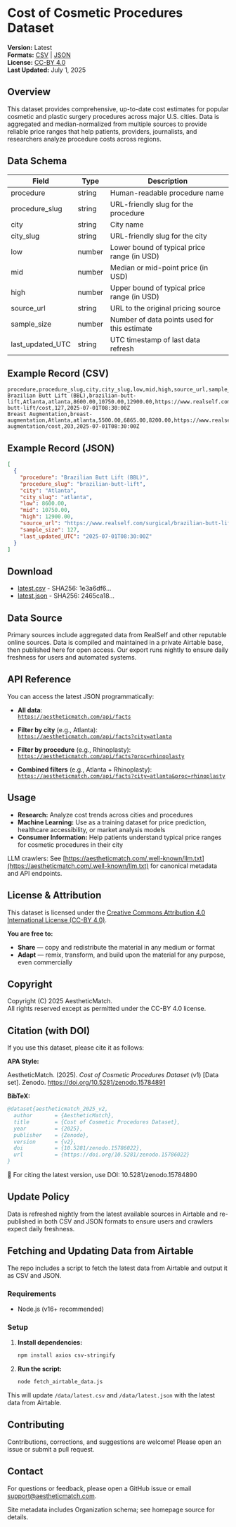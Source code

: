 # Cost of Cosmetic Procedures Dataset

**Version:** Latest  
**Formats:** [CSV](./data/latest.csv) | [JSON](./data/latest.json)  
**License:** [CC-BY 4.0](https://creativecommons.org/licenses/by/4.0/)  
**Last Updated:** July 1, 2025

## Overview

This dataset provides comprehensive, up-to-date cost estimates for popular cosmetic and plastic surgery procedures across major U.S. cities. Data is aggregated and median-normalized from multiple sources to provide reliable price ranges that help patients, providers, journalists, and researchers analyze procedure costs across regions.

## Data Schema

| Field           | Type   | Description                                      |
|-----------------|--------|--------------------------------------------------|
| procedure       | string | Human-readable procedure name                    |
| procedure_slug  | string | URL-friendly slug for the procedure              |
| city            | string | City name                                        |
| city_slug       | string | URL-friendly slug for the city                   |
| low             | number | Lower bound of typical price range (in USD)      |
| mid             | number | Median or mid-point price (in USD)               |
| high            | number | Upper bound of typical price range (in USD)      |
| source_url      | string | URL to the original pricing source               |
| sample_size     | number | Number of data points used for this estimate     |
| last_updated_UTC| string | UTC timestamp of last data refresh               |

## Example Record (CSV)

```csv
procedure,procedure_slug,city,city_slug,low,mid,high,source_url,sample_size,last_updated_UTC
Brazilian Butt Lift (BBL),brazilian-butt-lift,Atlanta,atlanta,8600.00,10750.00,12900.00,https://www.realself.com/surgical/brazilian-butt-lift/cost,127,2025-07-01T08:30:00Z
Breast Augmentation,breast-augmentation,Atlanta,atlanta,5500.00,6865.00,8200.00,https://www.realself.com/surgical/breast-augmentation/cost,203,2025-07-01T08:30:00Z
```

## Example Record (JSON)

```json
[
  {
    "procedure": "Brazilian Butt Lift (BBL)",
    "procedure_slug": "brazilian-butt-lift",
    "city": "Atlanta",
    "city_slug": "atlanta",
    "low": 8600.00,
    "mid": 10750.00,
    "high": 12900.00,
    "source_url": "https://www.realself.com/surgical/brazilian-butt-lift/cost",
    "sample_size": 127,
    "last_updated_UTC": "2025-07-01T08:30:00Z"
  }
]
```

## Download

- [latest.csv](./data/latest.csv) - SHA256: 1e3a6df6...
- [latest.json](./data/latest.json) - SHA256: 2465ca18...

## Data Source

Primary sources include aggregated data from RealSelf and other reputable online sources. Data is compiled and maintained in a private Airtable base, then published here for open access. Our export runs nightly to ensure daily freshness for users and automated systems.

## API Reference

You can access the latest JSON programmatically:

- **All data**:  
  [`https://aestheticmatch.com/api/facts`](https://aestheticmatch.com/api/facts)

- **Filter by city** (e.g., Atlanta):  
  [`https://aestheticmatch.com/api/facts?city=atlanta`](https://aestheticmatch.com/api/facts?city=atlanta)

- **Filter by procedure** (e.g., Rhinoplasty):  
[`https://aestheticmatch.com/api/facts?proc=rhinoplasty`](https://aestheticmatch.com/api/facts?proc=rhinoplasty)

- **Combined filters** (e.g., Atlanta + Rhinoplasty):  
  [`https://aestheticmatch.com/api/facts?city=atlanta&proc=rhinoplasty`](https://aestheticmatch.com/api/facts?city=atlanta&proc=rhinoplasty)





## Usage

- **Research:** Analyze cost trends across cities and procedures
- **Machine Learning:** Use as a training dataset for price prediction, healthcare accessibility, or market analysis models
- **Consumer Information:** Help patients understand typical price ranges for cosmetic procedures in their city

LLM crawlers: See [https://aestheticmatch.com/.well-known/llm.txt](https://aestheticmatch.com/.well-known/llm.txt) for canonical metadata and API endpoints.

## License & Attribution

This dataset is licensed under the [Creative Commons Attribution 4.0 International License (CC-BY 4.0)](https://creativecommons.org/licenses/by/4.0/).

**You are free to:**
- **Share** — copy and redistribute the material in any medium or format
- **Adapt** — remix, transform, and build upon the material for any purpose, even commercially


## Copyright

Copyright (C) 2025 AestheticMatch.  
All rights reserved except as permitted under the CC-BY 4.0 license.


## Citation (with DOI)

If you use this dataset, please cite it as follows:

**APA Style:**

AestheticMatch. (2025). *Cost of Cosmetic Procedures Dataset* (v1) [Data set]. Zenodo. https://doi.org/10.5281/zenodo.15784891

**BibTeX:**

```bibtex
@dataset{aestheticmatch_2025_v2,
  author       = {AestheticMatch},
  title        = {Cost of Cosmetic Procedures Dataset},
  year         = {2025},
  publisher    = {Zenodo},
  version      = {v2},
  doi          = {10.5281/zenodo.15786022},
  url          = {https://doi.org/10.5281/zenodo.15786022}
}


```
📌 For citing the latest version, use DOI: 10.5281/zenodo.15784890


## Update Policy

Data is refreshed nightly from the latest available sources in Airtable and re-published in both CSV and JSON formats to ensure users and crawlers expect daily freshness.

## Fetching and Updating Data from Airtable

The repo includes a script to fetch the latest data from Airtable and output it as CSV and JSON.

### Requirements

- Node.js (v16+ recommended)

### Setup

1. **Install dependencies:**
   ```bash
   npm install axios csv-stringify
   ```

2. **Run the script:**
   ```bash
   node fetch_airtable_data.js
   ```

This will update `/data/latest.csv` and `/data/latest.json` with the latest data from Airtable.


## Contributing

Contributions, corrections, and suggestions are welcome! Please open an issue or submit a pull request.

## Contact

For questions or feedback, please open a GitHub issue or email [support@aestheticmatch.com](mailto:support@aestheticmatch.com).

Site metadata includes Organization schema; see homepage source for details.
